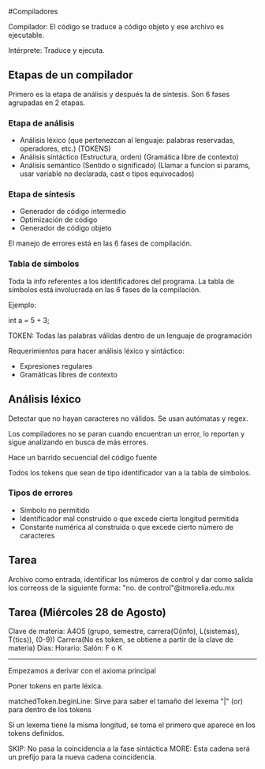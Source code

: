 #Compiladores

Compilador: El código se traduce a código objeto y ese archivo es ejecutable.

Intérprete: Traduce y ejecuta.

## Etapas de un compilador

Primero es la etapa de análisis y después la de síntesis.
Son 6 fases agrupadas en 2 etapas.

### Etapa de análisis

* Análisis léxico (que pertenezcan al lenguaje: palabras reservadas, operadores, etc.) (TOKENS)
* Análisis sintáctico (Estructura, orden) (Gramática libre de contexto)
* Análisis semántico (Sentido o significado) (Llamar a funcion si params,
usar variable no declarada, cast o tipos equivocados)

### Etapa de síntesis

* Generador de código intermedio
* Optimización de código
* Generador de código objeto

El manejo de errores está en las 6 fases de compilación.

### Tabla de símbolos

Toda la info referentes a los identificadores del programa.
La tabla de símbolos está involucrada en las 6 fases de la compilación.


Ejemplo:

int a = 5 + 3;


TOKEN: Todas las palabras válidas dentro de un lenguaje de programación

Requerimientos para hacer análisis léxico y sintáctico:

* Expresiones regulares
* Gramáticas libres de contexto

## Análisis léxico

Detectar que no hayan caracteres no válidos.
Se usan autómatas y regex.

Los compiladores no se paran cuando encuentran un error, lo reportan y sigue
analizando en busca de más errores.

Hace un barrido secuencial del código fuente

Todos los tokens que sean de tipo identificador van a la tabla de símbolos.

### Tipos de errores

* Símbolo no permitido
* Identificador mal construido o que excede cierta longitud permitida
* Constante numérica al construida o que excede cierto número de caracteres

## Tarea

Archivo como entrada, identificar los números de control y dar como salida
los correoss de la siguiente forma: "no. de control"@itmorelia.edu.mx

## Tarea (Miércoles 28 de Agosto)

Clave de materia: A4O5 (grupo, semestre, carrera(O(info), L(sistemas), T(tics)), (0-9))
Carrera(No es token, se obtiene a partir de la clave de materia)
Días:
Horario:
Salón: F o K

---

Empezamos a derivar con el axioma principal

Poner tokens en parte léxica.

matchedToken.beginLine: Sirve para saber el tamaño del lexema
 "|" (or) para dentro de los tokens

Si un lexema tiene la misma longitud, se toma el primero que aparece en los
tokens definidos.

SKIP: No pasa la coincidencia a la fase sintáctica
MORE: Esta cadena será un prefijo para la nueva cadena coincidencia.
